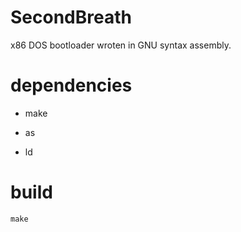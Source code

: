 # SecondBreath

x86 DOS bootloader wroten in GNU syntax assembly.

# dependencies

* make

* as

* ld

# build

`make`